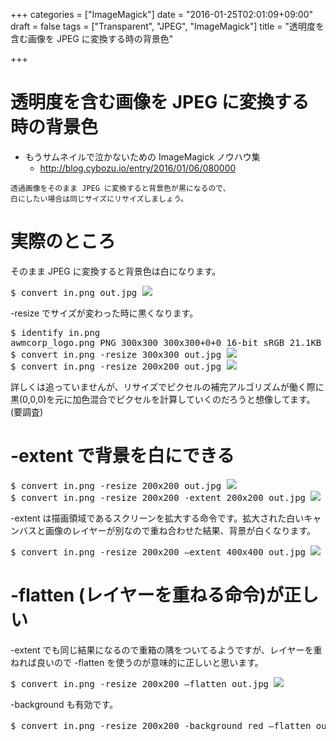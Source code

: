 +++
categories = ["ImageMagick"]
date = "2016-01-25T02:01:09+09:00"
draft = false
tags = ["Transparent", "JPEG", "ImageMagick"]
title = "透明度を含む画像を JPEG に変換する時の背景色"

+++

# 透明度を含む画像を JPEG に変換する時の背景色

 * もうサムネイルで泣かないための ImageMagick ノウハウ集
   * http://blog.cybozu.io/entry/2016/01/06/080000

```
透過画像をそのまま JPEG に変換すると背景色が黒になるので、
白にしたい場合は同じサイズにリサイズしましょう。
```

# 実際のところ

そのまま JPEG に変換すると背景色は白になります。

<pre>
$ convert in.png out.jpg <img src="../logowhite_37p.jpg" />
</pre>

-resize でサイズが変わった時に黒くなります。

<pre>
$ identify in.png
awmcorp_logo.png PNG 300x300 300x300+0+0 16-bit sRGB 21.1KB 0.000u 0:00.000
$ convert in.png -resize 300x300 out.jpg <img src="../logowhite_37p.jpg" />
$ convert in.png -resize 200x200 out.jpg <img src="../logoblack_hh.jpg" />
</pre>

詳しくは追っていませんが、リサイズでピクセルの補完アルゴリズムが働く際に黒(0,0,0)を元に加色混合でピクセルを計算していくのだろうと想像してます。(要調査)

# -extent で背景を白にできる

<pre>
$ convert in.png -resize 200x200 out.jpg <img src="../logoblack_hh.jpg" />
$ convert in.png -resize 200x200 -extent 200x200 out.jpg <img src="../logowhite_hh.jpg" />
</pre>

-extent は描画領域であるスクリーンを拡大する命令です。拡大された白いキャンバスと画像のレイヤーが別なので重ね合わせた結果、背景が白くなります。

<pre>
$ convert in.png -resize 200x200 –extent 400x400 out.jpg <img src="../logowhiteExtent_hh.jpg" />
</pre>

# -flatten (レイヤーを重ねる命令)が正しい

-extent でも同じ結果になるので重箱の隅をついてるようですが、レイヤーを重ねれば良いので -flatten を使うのが意味的に正しいと思います。

<pre>
$ convert in.png -resize 200x200 –flatten out.jpg <img src="../logowhite_hh.jpg" />
</pre>

-background も有効です。

<pre>
$ convert in.png -resize 200x200 -background red –flatten out.jpg <img src="../logored_hh.jpg" />
</pre>
